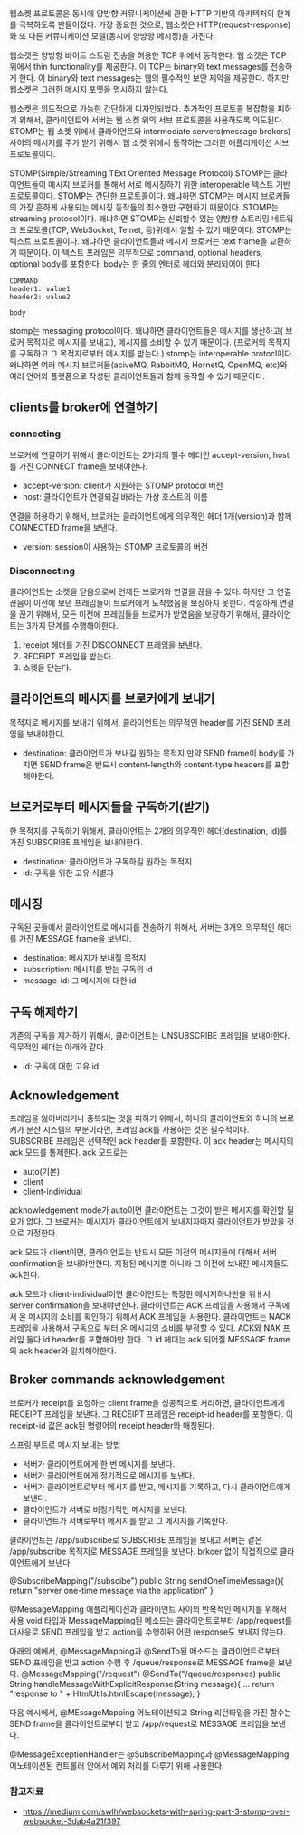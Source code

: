 
웹소켓 프로토콜은 동시에 양방향 커뮤니케이션에 관한 HTTP 기반의 아키텍처의 한계를 극복하도록 만들어졌다.
가장 중요한 것으로, 웹소켓은 HTTP(request-response)와 또 다른 커뮤니케이션 모델(동시에 양방향 메시징)을 가진다.

웹소켓은 양방향 바이트 스트림 전송을 허용한 TCP 위에서 동작한다.
웹 소켓은 TCP 위에서 thin functionality를 제공한다. 이 TCP는 binary와 text messages를 전송하게 한다. 이 binary와 text messages는 웹의 필수적인 보안 제약을 제공한다.
하지만 웹소켓은 그러한 메시지 포멧을 명시하지 않는다.

웹소켓은 의도적으로 가능한 간단하게 디자인되었다.
추가적인 프로토콜 복잡함을 피하기 위해서, 클라이언트와 서버는 웹 소켓 위의 서브 프로토콜을 사용하도록 의도된다.
STOMP는 웹 소켓 위에서 클라이언트와 intermediate servers(message brokers) 사이의 메시지를 주가 받기 위해서 웹 소켓 위에서 동작하는 그러한 애플리케이션 서브 프로토콜이다.

STOMP(Simple/Streaming TExt Oriented Message Protocol)
STOMP는 클라이언트들이 메시지 브로커를 통해서 서로 메시징하기 위한 interoperable 텍스트 기반 프로토콜이다.
STOMP는 간단한 프로토콜이다. 왜냐하면 STOMP는 메시지 브로커들의 가장 흔하게 사용되는 메시징 동작들의 최소한만 구현하기 때문이다.
STOMP는 streaming protocol이다. 왜냐하면 STOMP는 신뢰할수 있는 양방향 스트리밍 네트워크 프로토콜(TCP, WebSocket, Telnet, 등)위에서 일할 수 있기 때문이다.
STOMP는 텍스트 프로토콜이다. 왜냐하면 클라이언트들과 메시지 브로커는 text frame을 교환하기 때문이다.
이 텍스트 프레임은 의무적으로 command, optional headers, optional body를 포함한다. body는 한 줄의 엔터로 헤더와 분리되어야 한다.

```
COMMAND
header1: value1
header2: value2

body
```
stomp는 messaging protocol이다. 왜냐하면 클라이언트들은 메시지를 생산하고( 브로커 목적지로 메시지를 보내고), 메시지를 소비할 수 있기 때문이다. (프로커의 목적지를 구독하고 그 목적지로부터 메시지를 받는다.)
stomp는 interoperable protocl이다. 왜냐하면 여러 메시지 브로커들(aciveMQ, RabbitMQ, HornetQ, OpenMQ, etc)와 여러 언어와 플랫폼으로 작성된 클라이언트들과 함께 동작할 수 있기 때문이다.

## clients를 broker에 연결하기
### connecting
브로커에 연결하기 위해서 클라이언트는 2가지의 필수 헤더인 accept-version, host를 가진 CONNECT frame을 보내야한다.
- accept-version: client가 지원하는 STOMP protocol 버전
- host: 클라이언트가 연결되길 바라는 가상 호스트의 이름

연결을 허용하기 위해서, 브로커는 클라이언트에게 의무적인 헤더 1개(version)과 함께 CONNECTED frame을 보낸다.
- version: session이 사용하는 STOMP 프로토콜의 버전
### Disconnecting
클라이언트는 소켓을 닫음으로써 언제든 브로커와 연결을 끊을 수 있다. 하지만 그 연결 끊음이 이전에 보낸 프레임들이 브로커에게 도착했음을 보장하지 못한다.
적절하게 연결을 끊기 위해서, 모든 이전에 프레임들을 브로커가 받았음을 보장하기 위해서,
클라이언트는 3가지 단계를 수행해야한다.
1. receipt 헤더를 가진 DISCONNECT 프레임을 보낸다.
2. RECEIPT 프레임을 받는다.
3. 소켓을 닫는다.

## 클라이언트의 메시지를 브로커에게 보내기
목적지로 메시지를 보내기 위해서, 클라이언트는 의무적인 header를 가진 SEND 프레임을 보내야한다.
- destination: 클라이언트가 보내길 원하는 목적지 
만약 SEND frame이 body를 가지면 SEND frame은 반드시 content-length와 content-type headers를 포함해야한다.

## 브로커로부터 메시지들을 구독하기(받기)
한 목적지를 구독하기 위해서, 클라이언트는 2개의 의무적인 헤더(destination, id)를 가진 SUBSCRIBE 프레임을 보내야한다.
- destination: 클라이언트가 구독하길 원하는 목적지
- id: 구독을 위한 고유 식별자

## 메시징
구독된 곳들에서 클라이언트로 메시지를 전송하기 위해서, 서버는 3개의 의무적인 헤더를 가진 MESSAGE frame을 보낸다.
- destination: 메시지가 보내질 목적지
- subscription: 메시지를 받는 구독의 id
- message-id: 그 메시지에 대한 id

## 구독 해제하기
기존의 구독을 제거하기 위해서, 클라이언트는 UNSUBSCRIBE 프레임을 보내야한다.
의무적인 헤더는 아래와 같다.
- id: 구독에 대한 고유 id

## Acknowledgement
프레임을 잃어버리거나 중복되는 것을 피하기 위해서, 하나의 클라이언트와 하나의 브로커가 분산 시스템의 부분이라면, 프레임 ack를 사용하는 것은 필수적이다.
SUBSCRIBE 프레임은 선택적인 ack header를 포함한다. 이 ack header는 메시지의 ack 모드를 통제한다.
ack 모드로는
- auto(기본)
- client
- client-individual

acknowledgement mode가 auto이면 클라이언트는 그것이 받은 메시지를 확인할 필요가 없다.
그 브로커는 메시지가 클라이언트에게 보내지자마자 클라이언트가 받았을 것으로 가정한다.

ack 모드가 client이면, 클라이언트는 반드시 모든 이전의 메시지들에 대해서 서버 confirmation을 보내야만한다.
지정된 메시지뿐 아니라 그 이전에 보내진 메시지들도 ack한다.

ack 모드가 client-individual이면 클라이언트는 특장한 메시지하나만을 위ㅐ서 server confirmation을 보내야만한다.
클라이언트는 ACK 프레임을 사용해서 구독에서 온 메시지의 소비를 확인하기 위해서 ACK 프레임을 사용한다.
클라이언트는 NACK 프레임을 사용해서 구독으로 부터 온 메시지의 소비를 부정할 수 있다.
ACK와 NAK 프레임 둘다 id header를 포함해야만 한다. 그 id 헤더는 ack 되어질 MESSAGE frame의 ack header와 일치해야한다.

## Broker commands acknowledgement
브로커가 receipt를 요청하는 client frame을 성공적으로 처리하면, 클라이언트에게 RECEIPT 프레임을 보낸다.
그 RECEIPT 프레임은 receipt-id header를 포함한다. 이 receipt-id 값은 ack된 명령어의 receipt header와 매칭된다.

스프링 부트로 메시지 보내는 방법
- 서버가 클라이언트에게 한 번 메시지를 보낸다.
- 서버가 클라이언트에게 정기적으로 메시지를 보낸다.
- 서버가 클라이언트로부터 메시지를 받고, 메시지를 기록하고, 다시 클라이언트에게 보낸다.
- 클라이언트가 서버로 비정기적인 메시지를 보낸다.
- 클라이언트가 서버로부터 메시지를 받고 그 메시지를 기록한다.

클라이언트는 /app/subscribe로 SUBSCRIBE 프레임을 보내고
서버는 같은 /app/subscribe 목적지로 MESSAGE 프레임을 보낸다.
brkoer 없이 직접적으로 클라이언트에게 보낸다.

@SubscribeMapping("/subscibe")
public String sendOneTimeMessage(){
    return "server one-time message via the application"
}

@MessageMapping
애플리케이션과 클라이언트 사이의 반복적인 메시지를 위해서 사용
void 타입과 MessageMapping된 메소드는 클라이언트로부터 /app/request를 대사응로 SEND 프레임을 받고
action을 수행하뒤 어떤 response도 보내지 않는다.

아래의 예에서, @MessageMapping과 @SendTo된 메소드는 클라이언트로부터 SEND 프레임을 받고 action 수행 후 /queue/response로 MESSAGE frame을 보낸다.
@MessageMapping("/request")
@SendTo("/queue/responses)
public String handleMessageWithExplicitResponse(String message){
    ...
    return "response to " + HtmlUtils.htmlEscape(message);
}

다음 예시에서, @MEssageMapping 어노테이션되고 String 리턴타입을 가진 함수는 SEND frame을 클라이언트로부터 받고
/app/request로 MESSAGE 프레임을 보낸다.

@MessageExceptionHandler는 @SubscribeMapping과 @MessageMapping 어노테이션된 컨트롤러 안에서 예외 처리를 다루기 위해 사용한다.




### 참고자료
- https://medium.com/swlh/websockets-with-spring-part-3-stomp-over-websocket-3dab4a21f397